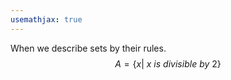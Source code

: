 ```yaml
---
usemathjax: true
---
```


When we describe sets by their rules.
$$A = \{ x |\  x\ is\ divisible\ by\ 2 \}$$